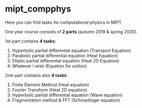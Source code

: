 # mipt_compphys
Here you can find tasks for computational physics in MIPT.

One year course consists of **2 parts** (autumn 2019 & spring 2020).

1st-part contains **4 tasks**:

1. Hyperbolic partial differential equation (Transport Equation)
2. Parabolic partial differential equation (Heat Equation)
3. Elliptic partial differential equation (Heat 2D Equation)
4. Whatever I wish (Equation for soliton)

2nd-part contains also **4 tasks**:

1. Finite Element Method (Heat equation)
2. Fourier Transform (Heat 2D equation)
3. Hyperbolic partial differential equation (Wave equation)
4. Fragmentation method & FFT (Schroedinger equation)
